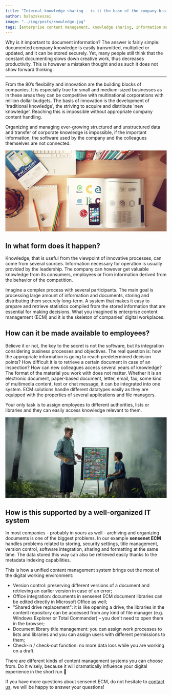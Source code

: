 ```yaml
---
title: "Internal knowledge sharing - is it the base of the company brain?"
author: balazskeszei
image: "../img/posts/knowledge.jpg"
tags: [enterprise content management, knowledge sharing, information management]
---
```


Why is it important to document information? The answer is fairly simple: documented company knowledge is easily transmitted, multiplied or updated, and it can be stored securely. Yet, many people still think that the constant documenting slows down creative work, thus decreases productivity. This is however a mistaken thought and as such it does not show forward thinking.

---

From the 80’s flexibility and innovation are the building blocks of companies. It is especially true for small and medium-sized businesses as in these areas they can be competitive with multinational corporations with million dollar budgets. The basis of innovation is the development of 'traditional knowledge', the striving to acquire and distribute 'new knowledge'. Reaching this is impossible without appropriate company content handling.

Organizing and managing ever-growing structured and unstructured data and transfer of corporate knowledge is impossible, if the important information, the software used by the company and the colleagues themselves are not connected.

![document information](/img/posts/knowledgebase.jpg)

## In what form does it happen?
Knowledge, that is useful from the viewpoint of innovative processes, can come from several sources. Information necessary for operation is usually provided by the leadership. The company can however get valuable knowledge from its consumers, employees or from information derived from the behavior of the competition.

Imagine a complex process with several participants. The main goal is processing large amount of information and documents, storing and distributing them securely long-term. A system that makes it easy to prepare and retrieve statistics compiled from the stored information that are essential for making decisions. What you imagined is enterprise content management (ECM) and it is the skeleton of companies' digital workplaces.

## How can it be made available to employees?
Believe it or not, the key to the secret is not the software, but its integration considering business processes and objectives. The real question is: how the appropriate information is going to reach predetermined decision points? How difficult it is to retrieve a certain document in case of an inspection? How can new colleagues access several years of knowledge?
The format of the material you work with does not matter. Whether it is an electronic document, paper-based document, letter, email, fax, some kind of multimedia content, text or chat message, it can be integrated into one system. ECM solutions handle different datatypes easily as they are equipped with the properties of several applications and file managers.

Your only task is to assign employees to different authorities, lists or libraries and they can easily access knowledge relevant to them.

![educate new employees](/img/posts/learn.jpg)

## How is this supported by a well-organized IT system
In most companies - probably in yours as well - archiving and organizing documents is one of the biggest problems. In our example **sensenet ECM** handles problems related to storing, security settings, title management, version control, software integration, sharing and formatting at the same time. The data stored this way can also be retrieved easily thanks to the metadata indexing capabilities.

This is how a unified content management system brings out the most of the digital working environment:

-	Version control: preserving different versions of a document and retrieving an earlier version in case of an error;
-	Office integration: documents in sensenet ECM document libraries can be edited directly in Microsoft Office as well;
-	"Shared drive replacement": it is like opening a drive, the libraries in the content repository can be accessed from any kind of file manager (e.g. Windows Explorer or Total Commander) – you don't need to open them in the browser;
-	Document library title management: you can assign work processes to lists and libraries and you can assign users with different permissions to them;
-	Check-in / check-out function: no more data loss while you are working on a draft.

There are different kinds of content management systems you can choose from. Do it wisely, because it will dramatically influence your digital experience in the short run 🙂

If you have more questions about sensenet ECM, do not hesitate to [contact us](https://www.sensenet.com/contact), we will be happy to answer your questions!
